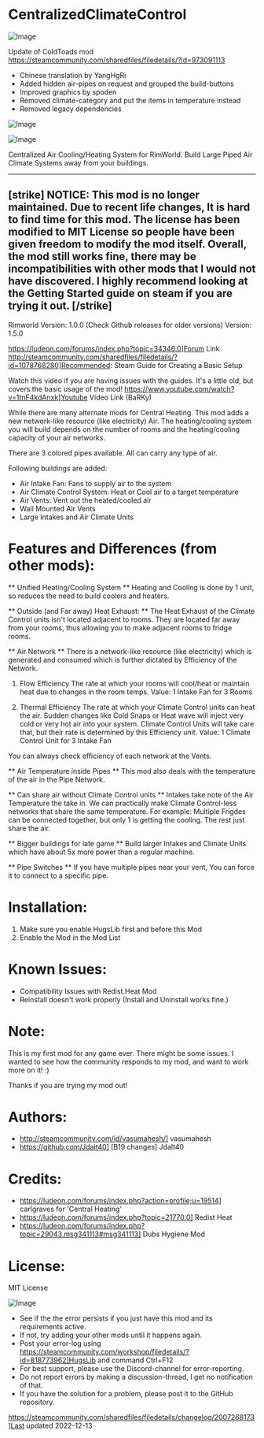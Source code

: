 # CentralizedClimateControl

![Image](https://i.imgur.com/buuPQel.png)

Update of ColdToads mod
https://steamcommunity.com/sharedfiles/filedetails/?id=973091113

- Chinese translation by YangHgRi
- Added hidden air-pipes on request and grouped the build-buttons
- Improved graphics by spoden
- Removed climate-category and put the items in temperature instead
- Removed legacy dependencies

![Image](https://i.imgur.com/pufA0kM.png)

	
![Image](https://i.imgur.com/Z4GOv8H.png)


Centralized Air Cooling/Heating System for RimWorld. Build Large Piped Air Climate Systems away from your buildings.

-----
[strike]
NOTICE:
This mod is no longer maintained. Due to recent life changes, It is hard to find time for this mod. The license has been modified to MIT License so people have been given freedom to modify the mod itself. Overall, the mod still works fine, there may be incompatibilities with other mods that I would not have discovered. I highly recommend looking at the Getting Started guide on steam if you are trying it out.
[/strike]
-----

Rimworld Version: 1.0.0 (Check Github releases for older versions)
Version: 1.5.0

https://ludeon.com/forums/index.php?topic=34346.0]Forum Link
http://steamcommunity.com/sharedfiles/filedetails/?id=1078768280]Recommended: Steam Guide for Creating a Basic Setup

Watch this video if you are having issues with the guides. It&apos;s a little old, but covers the basic usage of the mod!
https://www.youtube.com/watch?v=1tnF4kdAnxk]Youtube Video Link (BaRKy)

While there are many alternate mods for Central Heating. This mod adds a new network-like resource (like electricity) Air. The heating/cooling system you will build depends on the number of rooms and the heating/cooling capacity of your air networks.

There are 3 colored pipes available. All can carry any type of air.

Following buildings are added:
- Air Intake Fan: Fans to supply air to the system
- Air Climate Control System: Heat or Cool air to a target temperature
- Air Vents: Vent out the heated/cooled air
- Wall Mounted Air Vents
- Large Intakes and Air Climate Units

#  Features and Differences (from other mods): 


** Unified Heating/Cooling System **
Heating and Cooling is done by 1 unit, so reduces the need to build coolers and heaters.

** Outside (and Far away) Heat Exhaust: **
The Heat Exhaust of the Climate Control units isn&apos;t located adjacent to rooms. They are located far away from your rooms, thus allowing you to make adjacent rooms to fridge rooms.

** Air Network **
There is a network-like resource (like electricity) which is generated and consumed which is further dictated by Efficiency of the Network.
1) Flow Efficiency
The rate at which your rooms will cool/heat or maintain heat due to changes in the room temps.
Value: 1 Intake Fan for 3 Rooms

2) Thermal Efficiency
The rate at which your Climate Control units can heat the air. Sudden changes like Cold Snaps or Heat wave will inject very cold or very hot air into your system. Climate Control Units will take care that, but their rate is determined by this Efficiency unit.
Value: 1 Climate Control Unit for 3 Intake Fan

You can always check efficiency of each network at the Vents.

** Air Temperature inside Pipes **
This mod also deals with the temperature of the air in the Pipe Network.

** Can share air without Climate Control units **
Intakes take note of the Air Temperature the take in. We can practically make Climate Control-less networks that share the same temperature.
For example:
Multiple Frigdes can be connected together, but only 1 is getting the cooling. The rest just share the air.

** Bigger buildings for late game **
Build larger Intakes and Climate Units which have about 5x more power than a regular machine.

** Pipe Switches **
If you have multiple pipes near your vent, You can force it to connect to a specific pipe.

#  Installation: 

1) Make sure you enable HugsLib first and before this Mod
2) Enable the Mod in the Mod List

#  Known Issues: 

- Compatibility Issues with Redist.Heat Mod
- Reinstall doesn&apos;t work properly (Install and Uninstall works fine.)

#  Note: 

This is my first mod for any game ever. There might be some issues. I wanted to see how the community responds to my mod, and want to work more on it! :)

Thanks if you are trying my mod out!

#  Authors: 

- http://steamcommunity.com/id/vasumahesh/] vasumahesh	
- https://github.com/Jdalt40] [B19 changes] Jdalt40  

#  Credits: 

- https://ludeon.com/forums/index.php?action=profile;u=19514] carlgraves for 'Central Heating' 
- https://ludeon.com/forums/index.php?topic=21770.0] Redist Heat 
- https://ludeon.com/forums/index.php?topic=29043.msg341113#msg341113] Dubs Hygiene Mod 

#  License: 

MIT License

![Image](https://i.imgur.com/PwoNOj4.png)



-  See if the the error persists if you just have this mod and its requirements active.
-  If not, try adding your other mods until it happens again.
-  Post your error-log using https://steamcommunity.com/workshop/filedetails/?id=818773962]HugsLib and command Ctrl+F12
-  For best support, please use the Discord-channel for error-reporting.
-  Do not report errors by making a discussion-thread, I get no notification of that.
-  If you have the solution for a problem, please post it to the GitHub repository.




https://steamcommunity.com/sharedfiles/filedetails/changelog/2007268173]Last updated 2022-12-13
